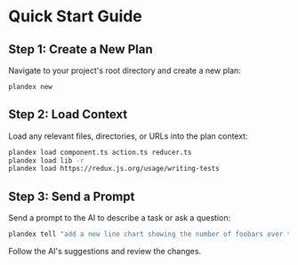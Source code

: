 # Quick Start Guide

## Step 1: Create a New Plan

Navigate to your project's root directory and create a new plan:

```bash
plandex new
```

## Step 2: Load Context

Load any relevant files, directories, or URLs into the plan context:

```bash
plandex load component.ts action.ts reducer.ts
plandex load lib -r
plandex load https://redux.js.org/usage/writing-tests
```

## Step 3: Send a Prompt

Send a prompt to the AI to describe a task or ask a question:

```bash
plandex tell "add a new line chart showing the number of foobars over time to components/charts.tsx"
```

Follow the AI's suggestions and review the changes.
